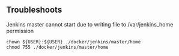 ## Troubleshoots

Jenkins master cannot start due to writing file to /var/jenkins_home permission

```
chown ${USER}:${USER} ./docker/jenkins/master/home
chmod 755 ./docker/jenkins/master/home
```